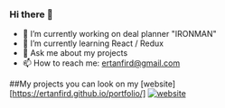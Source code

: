 ### Hi there 👋

<!--
**ertanfird/ertanfird** is a ✨ _special_ ✨ repository because its `README.md` (this file) appears on your GitHub profile.

Here are some ideas to get you started:
-->

- 🔭 I’m currently working on deal planner "IRONMAN"
- 🌱 I’m currently learning React / Redux
- 💬 Ask me about my projects
- 📫 How to reach me: ertanfird@gmail.com

##My projects
you can look on my [website][https://ertanfird.github.io/portfolio/]
[![website](./img/globe-light.svg)](https://codestackr.com#gh-light-mode-only)

